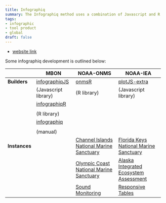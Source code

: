 ```yaml
---
title: Infographiq
summary: The Infographiq method uses a combination of Javascript and R to produce clickable art that acts as an interface for users to access scientific data.
tags:
- infographic
- tool product
- global
draft: false
---
```



* [website link](https://marinebon.org/infographiq/)

Some infographiq development is outlined below:


|                 | MBON                                                  | NOAA-ONMS                                                                       | NOAA-IEA                                                                                   |
| --------------- | ----------------------------------------------------- | ------------------------------------------------------------------------------- | ------------------------------------------------------------------------------------------ |
| **Builders**    | [infographiqJS](https://marinebon.org/infographiqJS/) | [onmsR](https://noaa-onms.github.io/onmsR/)                                     | [plotJS-extra](https://github.com/noaa-iea/plotJS-extra)                                   |
|                 | (Javascript library)                                  | (R library)                                                                     | (Javascript library)                                                                       |
|                 | [infographiqR](https://marinebon.org/infographiqR/)   |                                                                                 |                                                                                            |
|                 |                                                       |                                                                                 |                                                                                            |
|                 | (R library)                                           |                                                                                 |                                                                                            |
|                 | [infographiq](https://marinebon.org/infographiq/)     |                                                                                 |                                                                                            |
|                 |                                                       |                                                                                 |                                                                                            |
|                 | (manual)                                              |                                                                                 |                                                                                            |
| **Instances**   |                                                       | [Channel Islands National Marine Sanctuary](https://noaa-onms.github.io/cinms/) | [Florida Keys National Marine Sanctuary](https://noaa-iea.github.io/fk-esr-info/home.html) |
|                 |                                                       | [Olympic Coast National Marine Sanctuary](https://noaa-onms.github.io/ocnms/)   | [Alaska Integrated Ecosystem Assessment](https://noaa-iea.github.io/ak-info/)              |
|                 |                                                       | [Sound Monitoring](https://sanctuaries.noaa.gov/science/monitoring/sound/)      | [Responsive Tables](https://marinebon.org/infographiq/responsive-data-tables.html)         |
